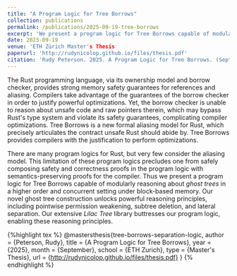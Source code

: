```yaml
---
title: "A Program Logic for Tree Borrows"
collection: publications
permalink: /publications/2025-09-19-tree-borrows
excerpt: 'We present a program logic for Tree Borrows capable of modularly reasoning about *ghost trees* in a higher order and concurrent setting under block-based memory.'
date: 2023-09-19
venue: 'ETH Zürich Master's Thesis
paperurl: 'http://rudynicolop.github.io/files/thesis.pdf'
citation: 'Rudy Peterson. 2025. A Program Logic for Tree Borrows. (September 2025). Retrieved from http://rudynicolop.github.io/files/thesis.pdf'
---
```


The Rust programming language, via its ownership model and borrow checker, provides strong memory safety guarantees for references and aliasing. Compilers take advantage of the guarantees of the borrow checker in order to justify powerful optimizations. Yet, the borrow checker is unable to reason about unsafe code and raw pointers therein, which may bypass Rust's type system and violate its safety guarantees, complicating compiler optimizations. Tree Borrows is a new formal aliasing model for Rust, which precisely articulates the contract unsafe Rust should abide by. Tree Borrows provides compilers with the justification to perform optimizations.

There are many program logics for Rust, but very few consider the aliasing model. This limitation of these program logics precludes one from safely composing safety and correctness proofs in the program logic with semantics-preserving proofs for the compiler. Thus we present a program logic for Tree Borrows capable of modularly reasoning about *ghost trees* in a higher order and concurrent setting under block-based memory. Our novel ghost tree construction unlocks powerful reasoning principles, including pointwise permission weakening, subtree deletion, and lateral separation. Our extensive *Lilac Tree* library buttresses our program logic, enabling these reasoning principles.

{%highlight tex %}
@mastersthesis{tree-borrows-separation-logic,
author = {Peterson, Rudy},
title = {A Program Logic for Tree Borrows},
year = {2025},
month = {September},
school = {ETH Zurich},
type = {Master's Thesis},
url = {http://rudynicolop.github.io/files/thesis.pdf}
}
{% endhighlight %}
